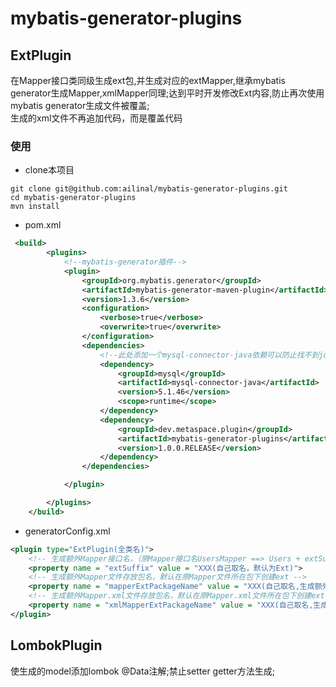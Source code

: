 # mybatis-generator-plugins


## ExtPlugin
在Mapper接口类同级生成ext包,并生成对应的extMapper,继承mybatis generator生成Mapper,xmlMapper同理;达到平时开发修改Ext内容,防止再次使用mybatis generator生成文件被覆盖;    
生成的xml文件不再追加代码，而是覆盖代码

### 使用

- clone本项目
```
git clone git@github.com:ailinal/mybatis-generator-plugins.git
cd mybatis-generator-plugins
mvn install
```
- pom.xml
```xml
 <build>
        <plugins>
            <!--mybatis-generator插件-->
            <plugin>
                <groupId>org.mybatis.generator</groupId>
                <artifactId>mybatis-generator-maven-plugin</artifactId>
                <version>1.3.6</version>
                <configuration>
                    <verbose>true</verbose>
                    <overwrite>true</overwrite>
                </configuration>
                <dependencies>
                    <!--此处添加一个mysql-connector-java依赖可以防止找不到jdbc Driver-->
                    <dependency>
                        <groupId>mysql</groupId>
                        <artifactId>mysql-connector-java</artifactId>
                        <version>5.1.46</version>
                        <scope>runtime</scope>
                    </dependency>
                    <dependency>
                        <groupId>dev.metaspace.plugin</groupId>
                        <artifactId>mybatis-generator-plugins</artifactId>
                        <version>1.0.0.RELEASE</version>
                    </dependency>
                </dependencies>

            </plugin>

        </plugins>
    </build>
```
- generatorConfig.xml
```xml
<plugin type="ExtPlugin(全类名)">
    <!-- 生成额外Mapper接口名，（原Mapper接口名UsersMapper ==> Users + extSuffix + Mapper） -->
    <property name = "extSuffix" value = "XXX(自己取名，默认为Ext)">
    <!-- 生成额外Mapper文件存放包名，默认在原Mapper文件所在包下创建ext -->
    <property name = "mapperExtPackageName" value = "XXX(自己取名,生成额外的mapper文件所存的包)"> 
    <!-- 生成额外Mapper.xml文件存放包名，默认在原Mapper.xml文件所在包下创建ext -->
    <property name = "xmlMapperExtPackageName" value = "XXX(自己取名,生成额外的Mapper.xml文件所存的包)"> 
</plugin>
```

## LombokPlugin
使生成的model添加lombok @Data注解;禁止setter getter方法生成; 
